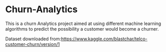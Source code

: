 # Churn-Analytics
This is a churn Analytics project aimed at using different machine learning algorithms to predict the possibility a customer would become a churner.


Dataset downloaded from:https://www.kaggle.com/blastchar/telco-customer-churn/version/1
